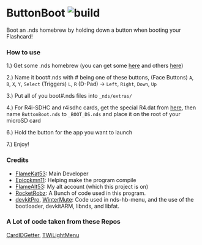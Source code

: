 # ButtonBoot ![build](https://travis-ci.org/FlameAlt53/ButtonBoot.svg?branch=master)
Boot an .nds homebrew by holding down a button when booting your Flashcard!

### How to use

1.) Get some .nds homebrew (you can get some [here](https://github.com/DS-Homebrew) and others [here](https://github.com/TWLBot/Builds))

2.) Name it boot#.nds with # being one of these buttons, 
(Face Buttons) `A`, `B`, `X`, `Y`, `Select`
(Triggers) `L`, `R`
(D-Pad) -> `Left`, `Right`, `Down`, `Up`

3.) Put all of you boot#.nds files into `_nds/extras/`

4.) For R4i-SDHC and r4isdhc cards, get the special R4.dat from [here](https://cdn.discordapp.com/attachments/286686210225864725/558474658274607114/r4.dat), then name `ButtonBoot.nds` to `_BOOT_DS.nds` and place it on the root of your microSD card

6.) Hold the button for the app you want to launch

7.) Enjoy!

### Credits

- [FlameKat53](https://github.com/FlameKat53): Main Developer
- [Epicpkmn11](https://github.com/Epicpkmn11): Helping make the program compile
- [FlameAlt53](https://github.com/FlameAlt53): My alt account (which this project is on)
- [RocketRobz](https://github.com/RocketRobz): A Bunch of code used in this program.
- [devkitPro](https://github.com/devkitPro), [WinterMute](https://github.com/WinterMute): Code used in nds-hb-menu, and the use of the bootloader, devkitARM, libnds, and libfat.

### A Lot of code taken from these Repos

[CardIDGetter](https://github.com/RocketRobz/CardIDGetter), [TWiLightMenu](https://github.com/RocketRobz/TWiLightMenu)
